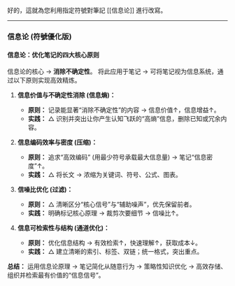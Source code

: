 好的，這就為您利用指定符號對筆記 [[信息论]] 進行改寫。

---

### **信息论 (符號優化版)**

#### 信息论：优化笔记的四大核心原则

信息论的核心 → **消除不确定性**。
将此应用于笔记 → 可将笔记视为信息系统，通过以下原则实现高效精炼。

1.  **信息价值与不确定性消除 (信息熵)：**
    *   **原则：** 记录能显著“消除不确定性”的内容 → 信息价值↑，信息增益↑。
    *   **实践：** △ 识别并突出让你产生认知飞跃的“高熵”信息，删除已知或冗余内容。

2.  **信息编码效率与密度 (压缩)：**
    *   **原则：** 追求“高效编码” (用最少符号承载最大信息量) → 笔记“信息密度”↑。
    *   **实践：** △ 将长文 → 浓缩为关键词、符号、公式、图表。

3.  **信噪比优化 (过滤)：**
    *   **原则：** △ 清晰区分“核心信号”与“辅助噪声”，优先保留前者。
    *   **实践：** 明确标记核心原理 → 裁剪次要细节 → 信噪比↑。

4.  **信息可检索性与结构 (通道优化)：**
    *   **原则：** 优化信息结构 → 有效检索↑，快速理解↑，获取成本↓。
    *   **实践：** △ 建立清晰的索引、标签、双链；统一格式，突出重点。

**总结：** 运用信息论原理 → 笔记简化从随意行为 → 策略性知识优化 → 高效存储、组织并检索最有价值的“信息信号”。